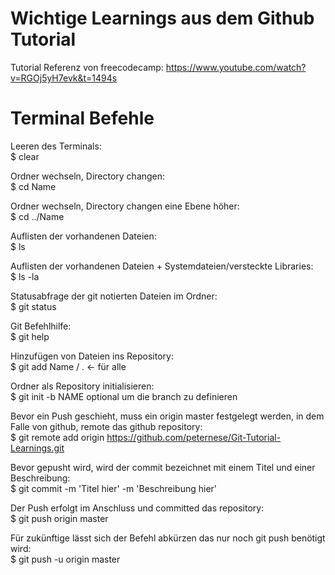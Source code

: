 # Wichtige Learnings aus dem Github Tutorial

Tutorial Referenz von freecodecamp: https://www.youtube.com/watch?v=RGOj5yH7evk&t=1494s

# Terminal Befehle

Leeren des Terminals:  
$ clear 

Ordner wechseln, Directory changen:  
$ cd Name 

Ordner wechseln, Directory changen eine Ebene höher:  
$ cd ../Name 

Auflisten der vorhandenen Dateien:  
$ ls 

Auflisten der vorhandenen Dateien + Systemdateien/versteckte Libraries:   
$ ls -la 

Statusabfrage der git notierten Dateien im Ordner:   
$ git status 

Git Befehlhilfe:   
$ git help 

Hinzufügen von Dateien ins Repository:   
$ git add Name / . <- für alle 

Ordner als Repository initialisieren:  
$ git init   -b NAME optional um die branch zu definieren 

Bevor ein Push geschieht, muss ein origin master festgelegt werden, in dem Falle von github, remote das github repository:   
$ git remote add origin https://github.com/peternese/Git-Tutorial-Learnings.git 

Bevor gepusht wird, wird der commit bezeichnet mit einem Titel und einer Beschreibung:   
$ git commit -m 'Titel hier' -m 'Beschreibung hier' 

Der Push erfolgt im Anschluss und committed das repository:   
$ git push origin master 

Für zukünftige lässt sich der Befehl abkürzen das nur noch git push benötigt wird:   
$ git push -u origin master 

